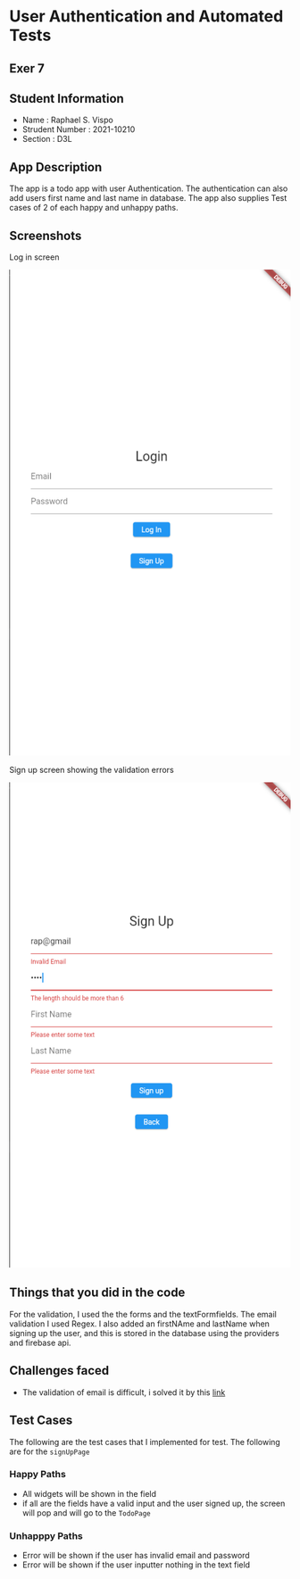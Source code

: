 # User Authentication and Automated Tests
## Exer 7

## Student Information 
* Name : Raphael S. Vispo
* Strudent Number : 2021-10210
* Section : D3L

## App Description 
The app is a todo app with user Authentication. The authentication can also add users first name and last name in database. The app also supplies Test cases of 2 of each happy and unhappy paths.

## Screenshots

Log in screen 

![login Screen](loginSC.PNG)

Sign up screen showing the validation errors

![login Screen](signupSC.PNG)


## Things that you did in the code

For the validation, I used the the forms and the textFormfields. The email validation I used Regex. I also added an firstNAme and lastName when signing up the user, and this is stored in the database using the providers and firebase api.

## Challenges faced

* The validation of email  is difficult, i solved it by this [link](https://stackoverflow.com/questions/16800540/how-should-i-check-if-the-input-is-an-email-address-in-flutter)

## Test Cases

The following are the test cases that I implemented for test.
The following are for the  `signUpPage`

### Happy Paths

* All widgets will be shown in the field
* if all are the fields have a valid input and the user signed up, the screen will pop and will go to the `TodoPage`

### Unhapppy Paths
*  Error will be shown if the user has invalid email and password
* Error will be shown if the user inputter nothing in the text field